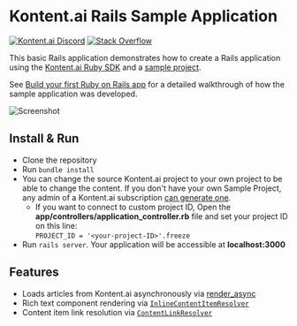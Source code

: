 # Kontent.ai Rails Sample Application

[![Kontent.ai Discord](https://img.shields.io/discord/821885171984891914?color=%237289DA&label=Kontent%20Discord&logo=discord)](https://discord.gg/SKCxwPtevJ) [![Stack Overflow](https://img.shields.io/badge/Stack%20Overflow-ASK%20NOW-FE7A16.svg?logo=stackoverflow&logoColor=white)](https://stackoverflow.com/tags/kontent-ai)

This basic Rails application demonstrates how to create a Rails application using the [Kontent.ai Ruby SDK](https://github.com/kontent-ai/delivery-sdk-ruby) and a [sample project](https://docs.kontent.ai/tutorials/manage-kontent/projects/manage-projects#a-create-a-sample-project).

See [Build your first Ruby on Rails app](https://docs.kontent.ai/tutorials/develop-apps/get-started/build-your-first-app?tech=ruby) for a detailed walkthrough of how the sample application was developed.

![Screenshot](/screenshot.png)

## Install & Run

- Clone the repository
- Run `bundle install`
- You can change the source Kontent.ai project to your own project to be able to change the content. If you don't have your own Sample Project, any admin of a Kontent.ai subscription [can generate one](https://app.kontent.ai/sample-site-configuration).
  - If you want to connect to custom project ID, Open the **app/controllers/application_controller.rb** file and set your project ID on this line:  
    `PROJECT_ID = '<your-project-ID>'.freeze`
- Run `rails server`. Your application will be accessible at **localhost:3000**

## Features

- Loads articles from Kontent.ai asynchronously via [render_async](https://github.com/renderedtext/render_async)
- Rich text component rendering via [`InlineContentItemResolver`](https://github.com/kontent-ai/delivery-sdk-ruby#resolving-inline-content)
- Content item link resolution via [`ContentLinkResolver`](https://github.com/kontent-ai/delivery-sdk-ruby#resolving-links)
